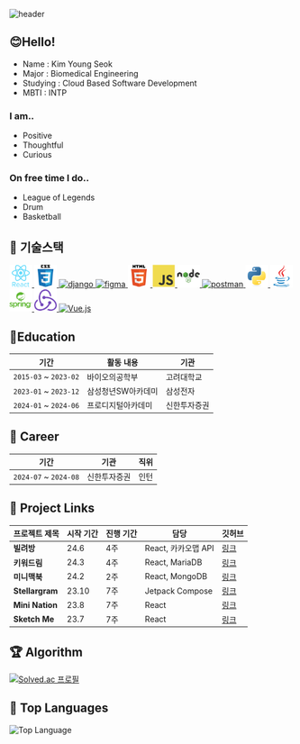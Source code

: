 ![header](https://capsule-render.vercel.app/api?type=waving&color=auto&height=300&section=header&text=Welcome%20&fontSize=90)

## 😊Hello!
- Name : Kim Young Seok
- Major : Biomedical Engineering
- Studying : Cloud Based Software Development
- MBTI : INTP

### I am..
* Positive
* Thoughtful
* Curious

### On free time I do..
* League of Legends
* Drum
* Basketball

## 🔧 기술스택

<div>
  <a href="https://reactjs.org/" target="_blank" rel="noreferrer">
    <img src="https://raw.githubusercontent.com/devicons/devicon/master/icons/react/react-original-wordmark.svg" alt="react" width="40" height="40"/>
  </a>
  <a href="https://www.w3schools.com/css/" target="_blank" rel="noreferrer">
    <img src="https://raw.githubusercontent.com/devicons/devicon/master/icons/css3/css3-original-wordmark.svg" alt="css3" width="40" height="40"/>
  </a> 
  <a href="https://www.djangoproject.com/" target="_blank" rel="noreferrer">
    <img src="https://cdn.worldvectorlogo.com/logos/django.svg" alt="django" width="40" height="40"/>
  </a> 
  <a href="https://www.figma.com/" target="_blank" rel="noreferrer">
    <img src="https://www.vectorlogo.zone/logos/figma/figma-icon.svg" alt="figma" width="40" height="40"/>
  </a> 
  <a href="https://www.w3.org/html/" target="_blank" rel="noreferrer">
    <img src="https://raw.githubusercontent.com/devicons/devicon/master/icons/html5/html5-original-wordmark.svg" alt="html5" width="40" height="40"/>
  </a> 
  <a href="https://developer.mozilla.org/en-US/docs/Web/JavaScript" target="_blank" rel="noreferrer">
    <img src="https://raw.githubusercontent.com/devicons/devicon/master/icons/javascript/javascript-original.svg" alt="javascript" width="40" height="40"/>
  </a> 
  <a href="https://nodejs.org" target="_blank" rel="noreferrer">
    <img src="https://raw.githubusercontent.com/devicons/devicon/master/icons/nodejs/nodejs-original-wordmark.svg" alt="nodejs" width="40" height="40"/>
  </a> 
  <a href="https://postman.com" target="_blank" rel="noreferrer">
    <img src="https://www.vectorlogo.zone/logos/getpostman/getpostman-icon.svg" alt="postman" width="40" height="40"/>
  </a> 
  <a href="https://www.python.org" target="_blank" rel="noreferrer">
    <img src="https://raw.githubusercontent.com/devicons/devicon/master/icons/python/python-original.svg" alt="python" width="40" height="40"/>
  </a>
  <a href="https://www.java.com" target="_blank" rel="noreferrer">
    <img src="https://raw.githubusercontent.com/devicons/devicon/master/icons/java/java-original.svg" alt="java" width="40" height="40"/>
  </a>
  <a href="https://spring.io/" target="_blank" rel="noreferrer">
    <img src="https://raw.githubusercontent.com/devicons/devicon/master/icons/spring/spring-original-wordmark.svg" alt="spring" width="40" height="40"/>
  </a>
  <a href="https://redux.js.org" target="_blank" rel="noreferrer">
  <img src="https://raw.githubusercontent.com/devicons/devicon/master/icons/redux/redux-original.svg" alt="redux" width="40" height="40"/>
  </a> 
  <a href="https://v2.ko.vuejs.org" target="_blank" rel="noreferrer">
    <img src="https://github.com/KimYoungSeok15/kimyoungseok15/assets/122508517/a5776ec1-0162-45b2-9923-19bb1d8f08d7" alt="Vue.js" width="40" height="40"/>
  </a>
</div>

## 📘Education
|기간|활동 내용|기관|
|-------|--------------|-----|
|`2015-03` ~ `2023-02`|바이오의공학부|고려대학교|
|`2023-01` ~ `2023-12`|삼성청년SW아카데미|삼성전자|
|`2024-01` ~ `2024-06`|프로디지털아카데미|신한투자증권|

## :office: Career
|기간|기관|직위|
|-------|--------------|-----|
|`2024-07` ~ `2024-08`|신한투자증권|인턴|

## 🔗 Project Links

| 프로젝트 제목 | 시작 기간 | 진행 기간 | 담당 | 깃허브 |
|---------------|----------|----------|------|--------|
| **빌려방**    | 24.6     | 4주      | React, 카카오맵 API | [링크](https://github.com/PDA-BillyBang) |
| **키워드림**  | 24.3     | 4주      | React, MariaDB | [링크](https://github.com/Keywordream-PDA) |
| **미니맥북**  | 24.2     | 2주      | React, MongoDB | [링크](https://github.com/mini-macbook/PDA-mini-macbook) |
| **Stellargram** | 23.10   | 7주      | Jetpack Compose | [링크](https://github.com/KimYoungSeok15/Stellargram) |
| **Mini Nation** | 23.8    | 7주      | React | [링크](https://github.com/KimYoungSeok15/MiniNation) |
| **Sketch Me** | 23.7     | 7주      | React | [링크](https://github.com/KimYoungSeok15/SketchMe) |

## 🏆 Algorithm
<div>
  <a href="https://solved.ac/dimondkin">
  <img src="http://mazassumnida.wtf/api/v2/generate_badge?boj=dimondkin" alt="Solved.ac 프로필"/></a>
</div>

## 🌟 Top Languages
<img alt = "Top Language" src="https://github-readme-stats.vercel.app/api/top-langs/?username=kimyoungseok15&hide=html,&hide_border=true&title_color=5391FE&text_color=555">
